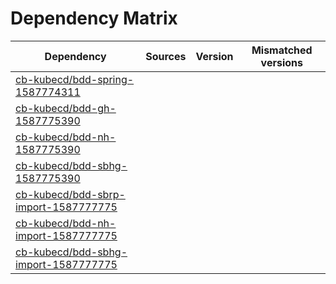 # Dependency Matrix

Dependency | Sources | Version | Mismatched versions
---------- | ------- | ------- | -------------------
[cb-kubecd/bdd-spring-1587774311](https://github.com/cb-kubecd/bdd-spring-1587774311.git) |  | []() | 
[cb-kubecd/bdd-gh-1587775390](https://github.com/cb-kubecd/bdd-gh-1587775390.git) |  | []() | 
[cb-kubecd/bdd-nh-1587775390](https://github.com/cb-kubecd/bdd-nh-1587775390.git) |  | []() | 
[cb-kubecd/bdd-sbhg-1587775390](https://github.com/cb-kubecd/bdd-sbhg-1587775390.git) |  | []() | 
[cb-kubecd/bdd-sbrp-import-1587777775](https://github.com/cb-kubecd/bdd-sbrp-import-1587777775.git) |  | []() | 
[cb-kubecd/bdd-nh-import-1587777775](https://github.com/cb-kubecd/bdd-nh-import-1587777775.git) |  | []() | 
[cb-kubecd/bdd-sbhg-import-1587777775](https://github.com/cb-kubecd/bdd-sbhg-import-1587777775.git) |  | []() | 
